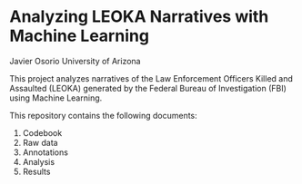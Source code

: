 # Analyzing LEOKA Narratives with Machine Learning

Javier Osorio
University of Arizona

This project analyzes narratives of the Law Enforcement Officers Killed and Assaulted (LEOKA) generated by the Federal Bureau of Investigation (FBI) using Machine Learning.

This repository contains the following documents:

1. Codebook
2. Raw data
3. Annotations
4. Analysis
5. Results

